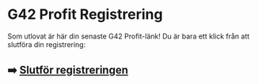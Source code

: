 # G42 Profit Registrering

Som utlovat är här din senaste G42 Profit-länk! Du är bara ett klick från att slutföra din registrering:

## ➡️ [Slutför registreringen](https://t.co/AbInNqGd8v)